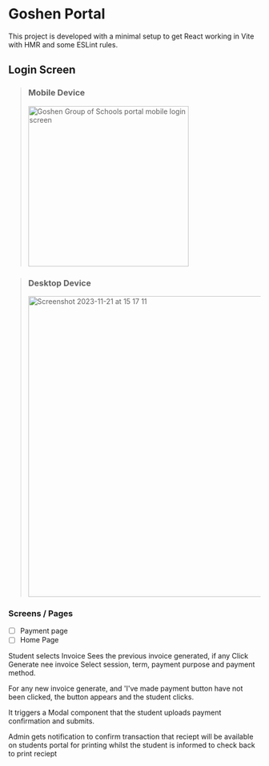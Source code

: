 # Goshen Portal

This project is developed with a minimal setup to get React working in Vite with HMR and some ESLint rules.


## Login Screen

> ### Mobile Device
> <img src="https://github.com/Goshen-City-Schools/portal/assets/20476203/11319c9b-8203-4799-aba3-bd17ac3c3303" height="320px"  width="auto" object-fit="cover" alt="Goshen Group of Schools portal mobile login screen"/>



> ### Desktop Device
> <img width="auto" height="600px" alt="Screenshot 2023-11-21 at 15 17 11" src="https://github.com/Goshen-City-Schools/portal/assets/20476203/dc0f8b39-945d-417f-96ba-4211ad0100d3">



### Screens / Pages

- [ ] Payment page
- [ ] Home Page

Student selects Invoice
Sees the previous invoice generated, if any
Click Generate nee invoice
Select session, term, payment purpose and payment method.

For any new invoice generate, and 'I've made payment button have not been clicked, the button appears and the student clicks.

It triggers a Modal component that the student uploads payment confirmation and submits.

Admin gets notification to confirm transaction that reciept will be available on students portal for printing whilst the student is informed to check back to print reciept

